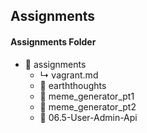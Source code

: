 ## Assignments

#### Assignments Folder 

- &#128193; assignments
  - &#x21b3; vagrant.md
  - &#128193; earththoughts
  - &#128193; meme_generator_pt1
  - &#128193; meme_generator_pt2
  - &#128193; 06.5-User-Admin-Api
